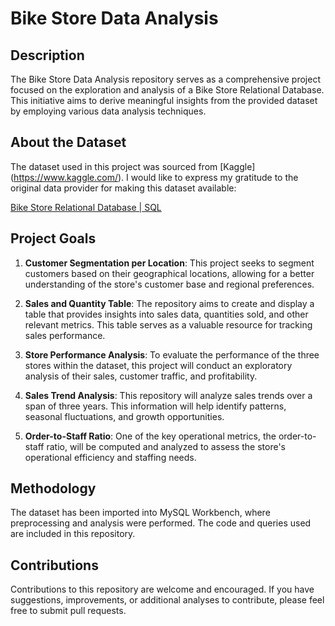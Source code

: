 # Bike Store Data Analysis

## Description

The Bike Store Data Analysis repository serves as a comprehensive project focused on the exploration and analysis of a Bike Store Relational Database. This initiative aims to derive meaningful insights from the provided dataset by employing various data analysis techniques.

## About the Dataset

The dataset used in this project was sourced from [Kaggle] (https://www.kaggle.com/). I would like to express my gratitude to the original data provider for making this dataset available:

[Bike Store Relational Database | SQL](https://www.kaggle.com/datasets/dillonmyrick/bike-store-sample-database)

## Project Goals

1. **Customer Segmentation per Location**: This project seeks to segment customers based on their geographical locations, allowing for a better understanding of the store's customer base and regional preferences.

2. **Sales and Quantity Table**: The repository aims to create and display a table that provides insights into sales data, quantities sold, and other relevant metrics. This table serves as a valuable resource for tracking sales performance.

3. **Store Performance Analysis**: To evaluate the performance of the three stores within the dataset, this project will conduct an exploratory analysis of their sales, customer traffic, and profitability.

4. **Sales Trend Analysis**: This repository will analyze sales trends over a span of three years. This information will help identify patterns, seasonal fluctuations, and growth opportunities.

5. **Order-to-Staff Ratio**: One of the key operational metrics, the order-to-staff ratio, will be computed and analyzed to assess the store's operational efficiency and staffing needs.

## Methodology

The dataset has been imported into MySQL Workbench, where preprocessing and analysis were performed. The code and queries used are included in this repository.

## Contributions

Contributions to this repository are welcome and encouraged. If you have suggestions, improvements, or additional analyses to contribute, please feel free to submit pull requests.
